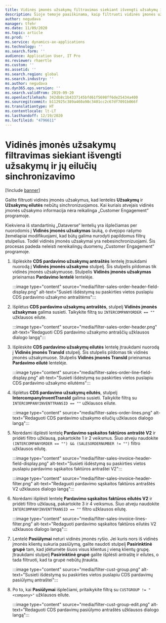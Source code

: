 ```yaml
---
title: Vidinės įmonės užsakymų filtravimas siekiant išvengti užsakymų ir jų eilučių sinchronizavimo
description: Šioje temoje paaiškinama, kaip filtruoti vidinės įmonės užsakymus, kad objektai Užsakymai ir Užsakymų eilutės nebūtų sinchronizuojami.
author: negudava
manager: tfehr
ms.date: 11/09/2020
ms.topic: article
ms.prod: ''
ms.service: dynamics-ax-applications
ms.technology: ''
ms.search.form: ''
audience: Application User, IT Pro
ms.reviewer: rhaertle
ms.custom: ''
ms.assetid: ''
ms.search.region: global
ms.search.industry: ''
ms.author: negudava
ms.dyn365.ops.version: ''
ms.search.validFrom: 2019-09-20
ms.openlocfilehash: 342db8c1b4337145bfd61f5698ff6de25434a400
ms.sourcegitcommit: b112925c389a460a98c3401cc2c67df7091b066f
ms.translationtype: HT
ms.contentlocale: lt-LT
ms.lasthandoff: 12/19/2020
ms.locfileid: "4796611"
---
```

# <a name="filter-intercompany-orders-to-avoid-syncing-orders-and-orderlines"></a>Vidinės įmonės užsakymų filtravimas siekiant išvengti užsakymų ir jų eilučių sinchronizavimo

[!include [banner](../../includes/banner.md)]

Galite filtruoti vidinės įmonės užsakymus, kad lentelės **Užsakymų** ir **Užsakymų eilutės** nebūtų sinchronizuojamos. Kai kuriais atvejais vidinės įmonės užsakymo informacija nėra reikalinga „Customer Engagement” programoje.

Kiekviena iš standartinių „Dataverse“ lentelių yra išplečiamas per nuorodomis į **Vidinės įmonės užsakymas** lauką, o dvejopo rašymo žemėlapiai modifikuojami, kad būtų galima nurodyti papildomus filtrų stulpelius. Todėl vidinės įmonės užsakymai yra nebesinchronizuojami. Šis procesas padeda neleisti nereikalingų duomenų „Customer Engagement“ programoje.

1. Išplėskite **CDS pardavimo užsakymų antraštės** lentelę įtraukdami nuorodą į **Vidinės įmonės užsakymo** stulpelį. Šis stulpelis pildomas tik vidinės įmonės užsakymuose. Stulpelis **Vidinės įmonės užsakymas** prieinamas **Pardavimo lentelė** lentelėje.

    :::image type="content" source="media/filter-sales-order-header-field-display.png" alt-text="Susieti išdėstymą su paskirties vietos puslapiu CDS pardavimo užsakymo antraštėms":::

2. Išplėtus **CDS pardavimo užsakymų antraštės**, stulpelį **Vidinės įmonės užsakymas** galima susieti. Taikykite filtrą su `INTERCOMPANYORDER == ""` užklausos eilute.

    :::image type="content" source="media/filter-sales-order-header.png" alt-text="Redaguoti CDS pardavimo užsakymo antraščių užklausos dialogo langą":::

3. Išplėskite **CDS pardavimo užsakymų eilutės** lentelę įtraukdami nuorodą į **Vidinės įmonės TransId** stulpelį. Šis stulpelis pildomas tik vidinės įmonės užsakymuose. Stulpelis **Vidinės įmonės TransId** prieinamas **Pardavimo eilutė** lentelėje.

    :::image type="content" source="media/filter-sales-order-line-field-display.png" alt-text="Susieti išdėstymą su paskirties vietos puslapiu CDS pardavimo užsakymo eilutėms":::

4. Išplėtus **CDS pardavimo užsakymų eilutės**, stulpelį **IntercompanyInventTransId** galima susieti. Taikykite filtrą su `INTERCOMPANYINVENTTRANSID == ""` užklausos eilute.

    :::image type="content" source="media/filter-sales-order-lines.png" alt-text="Redaguoti CDS pardavimo užsakymo eilučių užklausos dialogo langą":::

5. Norėdami išplėsti lentelę **Pardavimo sąskaitos faktūros antraštė V2** ir pridėti filtro užklausą, pakartokite 1 ir 2 veiksmus. Šiuo atveju naudokite `(INTERCOMPANYORDER == "") && (SALESORDERNUMBER != "")` filtro užklausos eilutę.

    :::image type="content" source="media/filter-sales-invoice-header-field-display.png" alt-text="Susieti išdėstymą su paskirties vietos puslapiu pardavimo sąskaitos faktūros antraštei V2":::

    :::image type="content" source="media/filter-sales-invoice-header-filter.png" alt-text="Redaguoti pardavimo sąskaitos faktūros antraštės V2 užklausos dialogo langą":::

6. Norėdami išplėsti lentelę **Pardavimo sąskaitos faktūros eilutės V2** ir pridėti filtro užklausą, pakartokite 3 ir 4 veiksmus. Šiuo atveju naudokite `INTERCOMPANYINVENTTRANSID == ""` filtro užklausos eilutę.

    :::image type="content" source="media/filter-sales-invoice-lines-filter.png" alt-text="Redaguoti pardavimo sąskaitos faktūros eilutės V2 užklausos dialogo langą":::

7. Lentelė **Pasiūlymai** neturi vidinės įmonės ryšio. Jei kuris nors iš vidinės įmonės klientų sukuria pasiūlymą, galite naudoti stulpelį **Pasirinktinė grupė** tam, kad įdėtumėte šiuos visus klientus į vieną klientų grupę. Įtraukdami stulpelį **Pasirinktinė grupė** galite išplėsti antraštę ir eilutes, o tada filtruoti, kad ta grupė nebūtų įtraukta.

    :::image type="content" source="media/filter-cust-group.png" alt-text="Susieti išdėstymą su paskirties vietos puslapiu CDS pardavimų pasiūlymų antraštei":::

8. Po to, kai **Pasiūlymai** išplečiami, pritaikykite filtrą su `CUSTGROUP != "<company>"` užklausos eilute.

    :::image type="content" source="media/filter-cust-group-edit.png" alt-text="Redaguoti CDS pardavimų pasiūlymo antraštės užklausos dialogo langą":::
